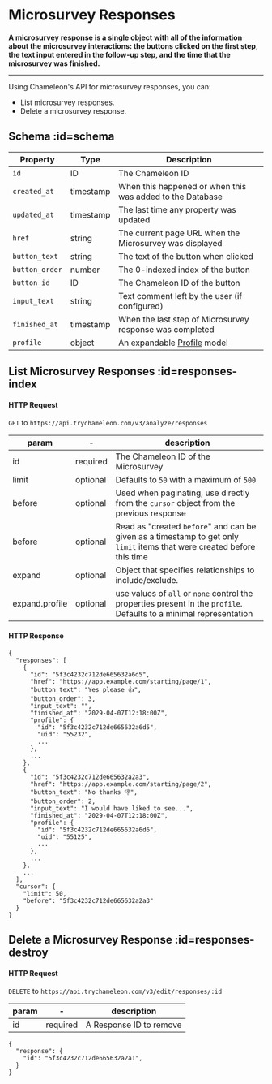 # Microsurvey Responses

**A microsurvey response is a single object with all of the information about the microsurvey interactions: the buttons clicked on the first step, the text input entered in the follow-up step, and the time that the microsurvey was finished.**

------



Using Chameleon's API for microsurvey responses, you can:

- List microsurvey responses.
- Delete a microsurvey response.

  

## Schema :id=schema

| Property       | Type      | Description                                                  |
| -------------- | --------- | ------------------------------------------------------------ |
| `id`           | ID        | The Chameleon ID                                             |
| `created_at`   | timestamp | When this happened or when this was added to the Database    |
| `updated_at`   | timestamp | The last time any property was updated                       |
| `href`         | string    | The current page URL when the Microsurvey was displayed      |
| `button_text`  | string    | The text of the button when clicked                          |
| `button_order` | number    | The 0-indexed index of the button                            |
| `button_id`    | ID        | The Chameleon ID of the button                               |
| `input_text`   | string    | Text comment left by the user (if configured)                |
| `finished_at`  | timestamp | When the last step of Microsurvey response was completed     |
| `profile`      | object    | An expandable [Profile](apis/profiles.md) model |

## List Microsurvey Responses :id=responses-index

#### HTTP Request

`GET` to `https://api.trychameleon.com/v3/analyze/responses`


| param          | -        | description                                                  |
| -------------- | -------- | ------------------------------------------------------------ |
| id             | required | The Chameleon ID of the Microsurvey                          |
| limit          | optional | Defaults to `50` with a maximum of `500`                     |
| before         | optional | Used when paginating, use directly from the `cursor` object from the previous response |
| before         | optional | Read as "created `before`" and can be given as a timestamp to get only `limit` items that were created before this time |
| expand         | optional | Object that specifies relationships to include/exclude.      |
| expand.profile | optional | use values of `all` or `none` control the properties present in the `profile`. Defaults to a minimal representation |

#### HTTP Response

```
{
  "responses": [
    {
      "id": "5f3c4232c712de665632a6d5",
      "href": "https://app.example.com/starting/page/1",
      "button_text": "Yes please 👍",
      "button_order": 3,
      "input_text": "",
      "finished_at": "2029-04-07T12:18:00Z",
      "profile": {
        "id": "5f3c4232c712de665632a6d5",
        "uid": "55232",
        ...
      },
      ...
    },
    {
      "id": "5f3c4232c712de665632a2a3",
      "href": "https://app.example.com/starting/page/2",
      "button_text": "No thanks 👎",
      "button_order": 2,
      "input_text": "I would have liked to see...",
      "finished_at": "2029-04-07T12:18:00Z",
      "profile": {
        "id": "5f3c4232c712de665632a6d6",
        "uid": "55125",
        ...
      },
      ...
    },
    ...
  ],
  "cursor": {
    "limit": 50,
    "before": "5f3c4232c712de665632a2a3"
  }
}
```

## Delete a Microsurvey Response :id=responses-destroy

#### HTTP Request

`DELETE` to `https://api.trychameleon.com/v3/edit/responses/:id`

| param | -        | description             |
| ----- | -------- | ----------------------- |
| id    | required | A Response ID to remove |

```
{
  "response": {
    "id": "5f3c4232c712de665632a2a1",
  }
}
```
